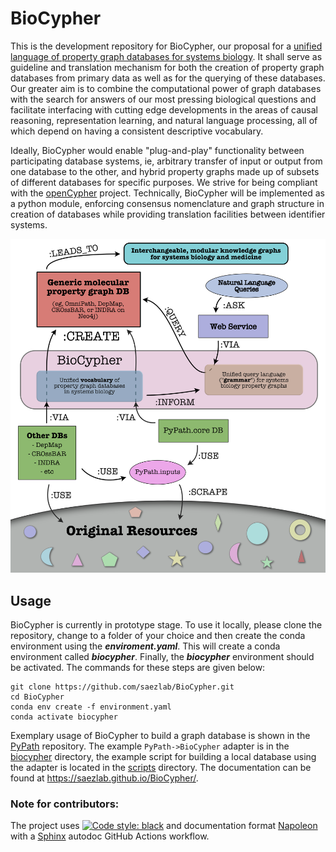 # BioCypher
This is the development repository for BioCypher, our proposal for a [unified language of property graph databases for systems biology](unified-language-of-biological-property-graph-database-systems.md). It shall serve as guideline and translation mechanism for both the creation of property graph databases from primary data as well as for the querying of these databases. Our greater aim is to combine the computational power of graph databases with the search for answers of our most pressing biological questions and facilitate interfacing with cutting edge developments in the areas of causal reasoning, representation learning, and natural language processing, all of which depend on having a consistent descriptive vocabulary.

Ideally, BioCypher would enable "plug-and-play" functionality between participating database systems, ie, arbitrary transfer of input or output from one database to the other, and hybrid property graphs made up of subsets of different databases for specific purposes. We strive for being compliant with the [openCypher](https://opencypher.org/) project. Technically, BioCypher will be implemented as a python module, enforcing consensus nomenclature and graph structure in creation of databases while providing translation facilities between identifier systems.

![BioCypher](BioCypher.png)

## Usage
BioCypher is currently in prototype stage. To use it locally, please clone the repository, change to a folder of your choice and then create the conda environment using the **_enviroment.yaml_**. This will create a conda environment called **_biocypher_**. Finally, the **_biocypher_** environment should be activated. The commands for these steps are given below:

```
git clone https://github.com/saezlab/BioCypher.git
cd BioCypher
conda env create -f environment.yaml
conda activate biocypher
```

Exemplary usage of BioCypher to build a graph database is shown in the [PyPath](https://github.com/saezlab/pypath) repository. The example `PyPath->BioCypher` adapter is in the [biocypher](https://github.com/saezlab/pypath/tree/dev/src/pypath/biocypher) directory, the example script for building a local database using the adapter is located in the [scripts](https://github.com/saezlab/pypath/tree/dev/src/scripts) directory. The documentation can be found at https://saezlab.github.io/BioCypher/.

### Note for contributors: 
The project uses [![Code style: black](https://img.shields.io/badge/code%20style-black-000000.svg)](https://github.com/psf/black) and documentation format [Napoleon](https://sphinxcontrib-napoleon.readthedocs.io/en/latest/example_google.html) with a [Sphinx](https://www.sphinx-doc.org/en/master/) autodoc GitHub Actions workflow.
